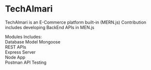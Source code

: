 # TechAlmari
TechAlmari is an E-Commerce platform built-in (MERN.js) Contribution includes developing BackEnd APIs in MEN.js

Modules Includes:\
Database Model Mongoose\
REST APIs\
Express Server\
Node App\
Postman API Testing
